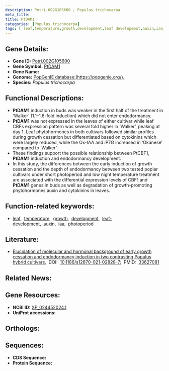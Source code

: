```yaml
---
description: Potri.002G105600 ; Populus trichocarpa
meta_title:
title: PtDAM1
categories: [Populus trichocarpa]
tags: [ leaf,temperature,growth,development,leaf development,auxin,iaa,photoperiod ]
---
```


## Gene Details:
- **Gene ID:** [Potri.002G105600]()
- **Gene Symbol:** <u>PtDAM1</u>
- **Gene Name:** 
- **Genome:** [PopGenIE database:(https://popgenie.org/).]()
- **Species:** *Populus trichocarpa*

## Functional Descriptions:
   - **PtDAM1** induction in buds was weaker in the first half of the treatment in ‘Walker’ (1.1–1.6-fold induction) which did not enter endodormancy.
   - **PtDAM1** was not expressed in the leaves of either cultivar while leaf CBFs expression pattern was several fold higher in ‘Walker’, peaking at day 1. Leaf phytohormones in both cultivars followed similar profiles during growth cessation but differentiated based on cytokinins which were largely reduced, while the Ox-IAA and iP7G increased in ‘Okanese’ compared to ‘Walker’. 
   - These findings support the possible relationship between PtCBF1, **PtDAM1** induction and endodormancy development.
   - In this study, the differences between the early induction of growth cessation and the depth of endodormancy between two tested poplar cultivars under short photoperiod and low night temperature treatment are associated with the differential expression levels of CBF1 and **PtDAM1** genes in buds as well as degradation of growth-promoting phytohormones auxin and cytokinins in leaves.

## Function-related keywords:
   - [leaf](/tags/leaf/),&nbsp;&nbsp;[temperature](/tags/temperature/),&nbsp;&nbsp;[growth](/tags/growth/),&nbsp;&nbsp;[development](/tags/development/),&nbsp;&nbsp;[leaf-development](/tags/leaf-development/),&nbsp;&nbsp;[auxin](/tags/auxin/),&nbsp;&nbsp;[iaa](/tags/iaa/),&nbsp;&nbsp;[photoperiod](/tags/photoperiod/)

## Literature:
   - [Elucidation of molecular and hormonal background of early growth cessation and endodormancy induction in two contrasting Populus hybrid cultivars.](https://doi.org/10.1186/s12870-021-02828-7)&nbsp;&nbsp;DOI:&nbsp;&nbsp;[10.1186/s12870-021-02828-7](https://doi.org/10.1186/s12870-021-02828-7);&nbsp;&nbsp;PMID:&nbsp;&nbsp;[33627081](https://pubmed.ncbi.nlm.nih.gov/33627081/)

## Related News:

## Gene Resources:
- **NCBI ID:**  [XP_024452024.1](https://www.ncbi.nlm.nih.gov/gene/?term=XP_024452024.1)
- **UniProt accessions:**  [](https://www.uniprot.org/uniprotkb//entry)

## Orthologs:

## Sequences:
- **CDS Sequence:**
- **Protein Sequence:**

